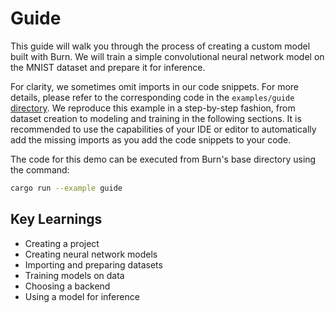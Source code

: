 # Guide

This guide will walk you through the process of creating a custom model built with Burn. We will
train a simple convolutional neural network model on the MNIST dataset and prepare it for inference.

For clarity, we sometimes omit imports in our code snippets. For more details, please refer to the
corresponding code in the `examples/guide` [directory](https://github.com/tracel-ai/burn/tree/main/examples/guide).
We reproduce this example in a step-by-step fashion, from dataset creation to modeling and training
in the following sections. It is recommended to use the capabilities of your IDE or editor to
automatically add the missing imports as you add the code snippets to your code.

The code for this demo can be executed from Burn's base directory using the command:

```bash
cargo run --example guide
```

## Key Learnings

- Creating a project
- Creating neural network models
- Importing and preparing datasets
- Training models on data
- Choosing a backend
- Using a model for inference
